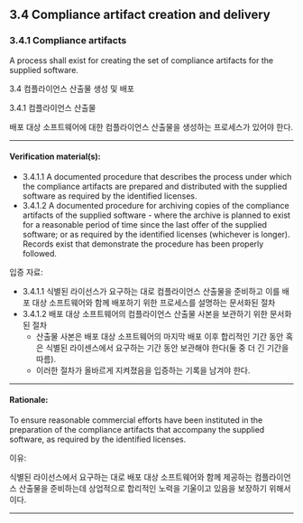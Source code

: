 ## 3.4 Compliance artifact creation and delivery
### 3.4.1 Compliance artifacts
A process shall exist for creating the set of compliance artifacts for the supplied software.


3.4 컴플라이언스 산출물 생성 및 배포

3.4.1 컴플라이언스 산출물

배포 대상 소프트웨어에 대한 컴플라이언스 산출물을 생성하는 프로세스가 있어야 한다. 

---

#### Verification material(s):
* 3.4.1.1 A documented procedure that describes the process under which the compliance artifacts are prepared and distributed with the supplied software as required by the identified licenses.
* 3.4.1.2 A documented procedure for archiving copies of the compliance artifacts of the supplied software - where the archive is planned to exist for a reasonable period of time since the last offer of the supplied software; or as required by the identified licenses (whichever is longer). Records exist that demonstrate the procedure has been properly followed.


입증 자료:

* 3.4.1.1 식별된 라이선스가 요구하는 대로 컴플라이언스 산출물을 준비하고 이를 배포 대상 소프트웨어와 함께 배포하기 위한 프로세스를 설명하는 문서화된 절차
* 3.4.1.2 배포 대상 소프트웨어의 컴플라이언스 산출물 사본을 보관하기 위한 문서화된 절차 
  - 산출물 사본은 배포 대상 소프트웨어의 마지막 배포 이후 합리적인 기간 동안 혹은 식별된 라이센스에서 요구하는 기간 동안 보관해야 한다(둘 중 더 긴 기간을 따름). 
  - 이러한 절차가 올바르게 지켜졌음을 입증하는 기록을 남겨야 한다. 

---

#### Rationale:
To ensure reasonable commercial efforts have been instituted in the preparation of the compliance artifacts that accompany the supplied software, as required by the identified licenses.


이유:

식별된 라이선스에서 요구하는 대로 배포 대상 소프트웨어와 함께 제공하는 컴플라이언스 산출물을 준비하는데 상업적으로 합리적인 노력을 기울이고 있음을 보장하기 위해서이다. 

---

